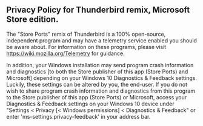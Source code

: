 ##  Privacy Policy for Thunderbird remix, Microsoft Store edition.
The "Store Ports" remix of Thunderbird is a 100% open-source, independent program and may have a telemetry service enabled you should be aware about. For information on these programs, please visit https://wiki.mozilla.org/Telemetry for guidance.

In addition, your Windows installation may send program crash information and diagnostics [to both the Store publisher of this app (Store Ports) and Microsoft] depending on your Windows 10 Diagnostics & Feedback settings. Luckily, these settings can be altered by you, the end-user.
If you do not wish to share program crash information and diagnostics from this program to the Store publisher of this app (Store Ports) or Microsoft, access your Diagnostics & Feedback settings on your Windows 10 device under "Settings < Privacy [< Windows permissions] < Diagnostics & Feedback" or enter 'ms-settings:privacy-feedback' in your address bar.
